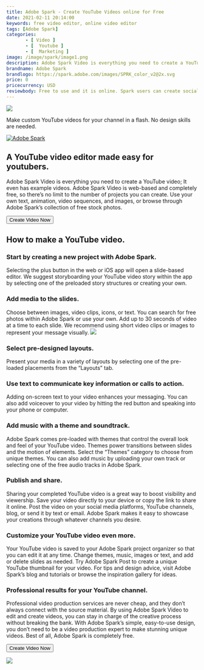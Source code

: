 ```yaml
---
title: Adobe Spark - Create YouTube Videos online for Free
date: 2021-02-11 20:14:00
keywords: free video editor, online video editor
tags: [Adobe Spark]
categories: 
       - [ Video ]
       - [  Youtube ]
       - [  Marketing ]
image: /image/spark/image1.png
description: Adobe Spark Video is everything you need to create a YouTube video; It even has example videos. Adobe Spark Video is web-based and completely free, so there’s no limit to the number of projects you can create.
brandname: Adobe Spark
brandlogo: https://spark.adobe.com/images/SPRK_color_v2@2x.svg
price: 0
pricecurrency: USD
reviewbody: Free to use and it is online. Spark users can create social media graphics, web pages, videos from anywhere for absoolutely free. 
---
```

<a href="https://www.bluehost.com/track/swathibangera/" target="_blank"> <img border="0" src="https://bluehost-cdn.com/media/partner/images/swathibangera/760x80/760x80BW.png" class="image-responsive"> </a>

Make custom YouTube videos for your channel in a flash. No design skills are needed.

<a href="https://adobesparkvideo.app.link/NdKoobyZJ5"><img src="/image/spark/image1.png" alt="Adobe Spark" class="image-responsive" /></a>

## A YouTube video editor made easy for youtubers.
Adobe Spark Video is everything you need to create a YouTube video; It even has example videos. Adobe Spark Video is web-based and completely free, so there’s no limit to the number of projects you can create. Use your own text, animation, video sequences, and images, or browse through Adobe Spark’s collection of free stock photos.

<button class="link-button" onclick="location.href='https://adobesparkvideo.app.link/NdKoobyZJ5';" style="vertical-align:middle"><span>Create Video Now </span></button>

## How to make a YouTube video.
### Start by creating a new project with Adobe Spark.
Selecting the plus button in the web or iOS app will open a slide-based editor. We suggest storyboarding your YouTube video story within the app by selecting one of the preloaded story structures or creating your own.
### Add media to the slides.
Choose between images, video clips, icons, or text. You can search for free photos within Adobe Spark or use your own. Add up to 30 seconds of video at a time to each slide. We recommend using short video clips or images to represent your message visually.
<a href="https://www.bluehost.com/track/swathibangera/" target="_blank"> <img border="0" src="https://bluehost-cdn.com/media/partner/images/swathibangera/468x60/468x60BW.png" class="image-responsive"> </a>
### Select pre-designed layouts.
Present your media in a variety of layouts by selecting one of the pre-loaded placements from the “Layouts” tab.
### Use text to communicate key information or calls to action.
Adding on-screen text to your video enhances your messaging. You can also add voiceover to your video by hitting the red button and speaking into your phone or computer.
### Add music with a theme and soundtrack.
Adobe Spark comes pre-loaded with themes that control the overall look and feel of your YouTube video. Themes power transitions between slides and the motion of elements. Select the “Themes” category to choose from unique themes. You can also add music by uploading your own track or selecting one of the free audio tracks in Adobe Spark.
### Publish and share.
Sharing your completed YouTube video is a great way to boost visibility and viewership. Save your video directly to your device or copy the link to share it online. Post the video on your social media platforms, YouTube channels, blog, or send it by text or email. Adobe Spark makes it easy to showcase your creations through whatever channels you desire.
### Customize your YouTube video even more.
Your YouTube video is saved to your Adobe Spark project organizer so that you can edit it at any time. Change themes, music, images or text, and add or delete slides as needed. Try Adobe Spark Post to create a unique YouTube thumbnail for your video. For tips and design advice, visit Adobe Spark’s blog and tutorials or browse the inspiration gallery for ideas.

### Professional results for your YouTube channel.
Professional video production services are never cheap, and they don’t always connect with the source material. By using Adobe Spark Video to edit and create videos, you can stay in charge of the creative process without breaking the bank. With Adobe Spark’s simple, easy-to-use design, you don’t need to be a video production expert to make stunning unique videos. Best of all, Adobe Spark is completely free.

<button class="link-button" onclick="location.href='https://adobesparkvideo.app.link/NdKoobyZJ5';" style="vertical-align:middle"><span>Create Video Now </span></button>

<a href="https://www.bluehost.com/track/swathibangera/" target="_blank"> <img border="0" src="https://bluehost-cdn.com/media/partner/images/swathibangera/620x203/620x203BW.png" class="image-responsive"> </a>